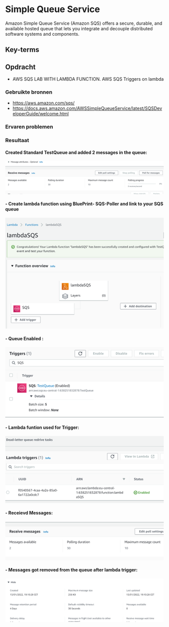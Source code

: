 # Simple Queue Service
Amazon Simple Queue Service (Amazon SQS) offers a secure, durable, and available hosted queue that lets you integrate and decouple distributed software systems and components.
## Key-terms

## Opdracht

- AWS SQS LAB WITH LAMBDA FUNCTION.
AWS SQS Triggers on lambda

### Gebruikte bronnen
- https://aws.amazon.com/sqs/
- https://docs.aws.amazon.com/AWSSimpleQueueService/latest/SQSDeveloperGuide/welcome.html
### Ervaren problemen

### Resultaat
#### Created Standard TestQueue and added 2 messages in the queue:

![alt_text](https://github.com/techgrounds/cloud-6-repo-rupaliBC/blob/main/00_includes/sqs1.png)

#### - Create lambda function using BluePrint- SQS-Poller and link to your SQS queue

![alt_text](https://github.com/techgrounds/cloud-6-repo-rupaliBC/blob/main/00_includes/sqs2.png)


#### - Queue Enabled :
![alt_text](https://github.com/techgrounds/cloud-6-repo-rupaliBC/blob/main/00_includes/sqs3.png)

#### - Lambda funtion used for Trigger:

![alt_text](https://github.com/techgrounds/cloud-6-repo-rupaliBC/blob/main/00_includes/sqs4.png)

#### - Receievd Messages: 

![alt_text](https://github.com/techgrounds/cloud-6-repo-rupaliBC/blob/main/00_includes/sqs6.png)

#### - Messages got removed from the queue after lambda trigger:

![alt_text](https://github.com/techgrounds/cloud-6-repo-rupaliBC/blob/main/00_includes/sqs5.png)
